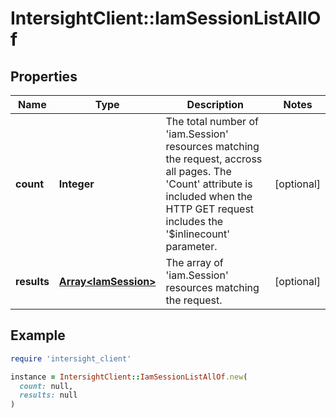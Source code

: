 # IntersightClient::IamSessionListAllOf

## Properties

| Name | Type | Description | Notes |
| ---- | ---- | ----------- | ----- |
| **count** | **Integer** | The total number of &#39;iam.Session&#39; resources matching the request, accross all pages. The &#39;Count&#39; attribute is included when the HTTP GET request includes the &#39;$inlinecount&#39; parameter. | [optional] |
| **results** | [**Array&lt;IamSession&gt;**](IamSession.md) | The array of &#39;iam.Session&#39; resources matching the request. | [optional] |

## Example

```ruby
require 'intersight_client'

instance = IntersightClient::IamSessionListAllOf.new(
  count: null,
  results: null
)
```

